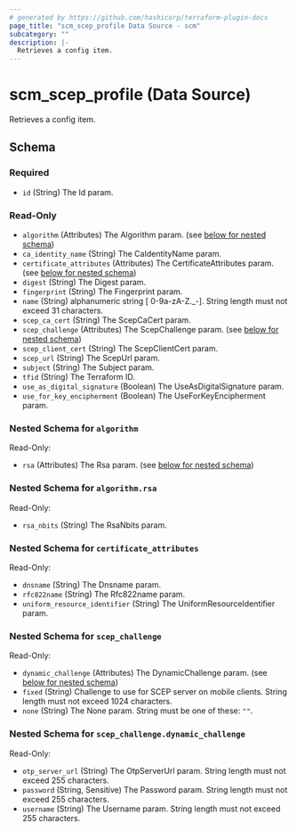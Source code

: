 ```yaml
---
# generated by https://github.com/hashicorp/terraform-plugin-docs
page_title: "scm_scep_profile Data Source - scm"
subcategory: ""
description: |-
  Retrieves a config item.
---
```


# scm_scep_profile (Data Source)

Retrieves a config item.



<!-- schema generated by tfplugindocs -->
## Schema

### Required

- `id` (String) The Id param.

### Read-Only

- `algorithm` (Attributes) The Algorithm param. (see [below for nested schema](#nestedatt--algorithm))
- `ca_identity_name` (String) The CaIdentityName param.
- `certificate_attributes` (Attributes) The CertificateAttributes param. (see [below for nested schema](#nestedatt--certificate_attributes))
- `digest` (String) The Digest param.
- `fingerprint` (String) The Fingerprint param.
- `name` (String) alphanumeric string [ 0-9a-zA-Z._-]. String length must not exceed 31 characters.
- `scep_ca_cert` (String) The ScepCaCert param.
- `scep_challenge` (Attributes) The ScepChallenge param. (see [below for nested schema](#nestedatt--scep_challenge))
- `scep_client_cert` (String) The ScepClientCert param.
- `scep_url` (String) The ScepUrl param.
- `subject` (String) The Subject param.
- `tfid` (String) The Terraform ID.
- `use_as_digital_signature` (Boolean) The UseAsDigitalSignature param.
- `use_for_key_encipherment` (Boolean) The UseForKeyEncipherment param.

<a id="nestedatt--algorithm"></a>
### Nested Schema for `algorithm`

Read-Only:

- `rsa` (Attributes) The Rsa param. (see [below for nested schema](#nestedatt--algorithm--rsa))

<a id="nestedatt--algorithm--rsa"></a>
### Nested Schema for `algorithm.rsa`

Read-Only:

- `rsa_nbits` (String) The RsaNbits param.



<a id="nestedatt--certificate_attributes"></a>
### Nested Schema for `certificate_attributes`

Read-Only:

- `dnsname` (String) The Dnsname param.
- `rfc822name` (String) The Rfc822name param.
- `uniform_resource_identifier` (String) The UniformResourceIdentifier param.


<a id="nestedatt--scep_challenge"></a>
### Nested Schema for `scep_challenge`

Read-Only:

- `dynamic_challenge` (Attributes) The DynamicChallenge param. (see [below for nested schema](#nestedatt--scep_challenge--dynamic_challenge))
- `fixed` (String) Challenge to use for SCEP server on mobile clients. String length must not exceed 1024 characters.
- `none` (String) The None param. String must be one of these: `""`.

<a id="nestedatt--scep_challenge--dynamic_challenge"></a>
### Nested Schema for `scep_challenge.dynamic_challenge`

Read-Only:

- `otp_server_url` (String) The OtpServerUrl param. String length must not exceed 255 characters.
- `password` (String, Sensitive) The Password param. String length must not exceed 255 characters.
- `username` (String) The Username param. String length must not exceed 255 characters.
